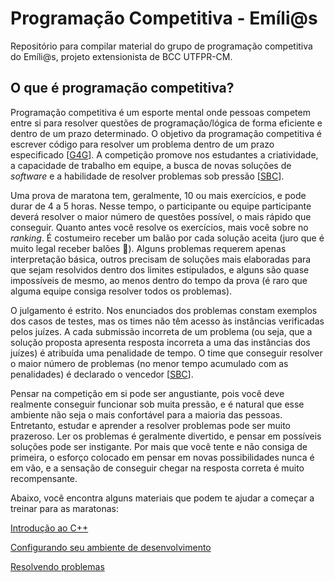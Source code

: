 # Programação Competitiva - Emíli@s

Repositório para compilar material do grupo de programação competitiva do Emíli@s, projeto extensionista de BCC UTFPR-CM.

## O que é programação competitiva?

Programação competitiva é um esporte mental onde pessoas competem entre si para resolver questões de programação/lógica de forma eficiente e dentro de um prazo determinado. O objetivo da programação competitiva é escrever código para resolver um problema dentro de um prazo especificado [[G4G](https://www.geeksforgeeks.org/competitive-programming-a-complete-guide/#:~:text=Advance%20Data%20Structures-,What%20is%20Competitive%20Programming%3F,problem%20within%20a%20given%20timeframe.)]. A competição promove nos estudantes a criatividade, a capacidade de trabalho em equipe, a busca de novas soluções de *software* e a habilidade de resolver problemas sob pressão [[SBC](https://maratona.sbc.org.br/sobre/index.html)].

Uma prova de maratona tem, geralmente, 10 ou mais exercícios, e pode durar de 4 a 5 horas. Nesse tempo, o participante ou equipe participante deverá resolver o maior número de questões possível, o mais rápido que conseguir. Quanto antes você resolve os exercícios, mais você sobre no *ranking*. É costumeiro receber um balão por cada solução aceita (juro que é muito legal receber balões :balloon:). Alguns problemas requerem apenas interpretação básica, outros precisam de soluções mais elaboradas para que sejam resolvidos dentro dos limites estipulados, e alguns são quase impossíveis de mesmo, ao menos dentro do tempo da prova (é raro que alguma equipe consiga resolver todos os problemas).

O julgamento é estrito. Nos enunciados dos problemas constam exemplos dos casos de testes, mas os times não têm acesso às instâncias verificadas pelos juízes. A cada submissão incorreta de um problema (ou seja, que a solução proposta apresenta resposta incorreta a uma das instâncias dos juízes) é atribuída uma penalidade de tempo. O time que conseguir resolver o maior número de problemas (no menor tempo acumulado com as penalidades) é declarado o vencedor [[SBC](https://maratona.sbc.org.br/sobre/index.html)].

Pensar na competição em si pode ser angustiante, pois você deve realmente conseguir funcionar sob muita pressão, e é natural que esse ambiente não seja o mais confortável para a maioria das pessoas. Entretanto, estudar e aprender a resolver problemas pode ser muito prazeroso. Ler os problemas é geralmente divertido, e pensar em possíveis soluções pode ser instigante. Por mais que você tente e não consiga de primeira, o esforço colocado em pensar em novas possibilidades nunca é em vão, e a sensação de conseguir chegar na resposta correta é muito recompensante.

Abaixo, você encontra alguns materiais que podem te ajudar a começar a treinar para as maratonas:

[Introdução ao C++](/material/1%20-%20Introdução.md)

[Configurando seu ambiente de desenvolvimento](/material/2%20-%20Configurando%20seu%20ambiente%20de%20desenvolvimento.md)

[Resolvendo problemas](/material/3%20-%20Resolvendo%20problemas.md)
